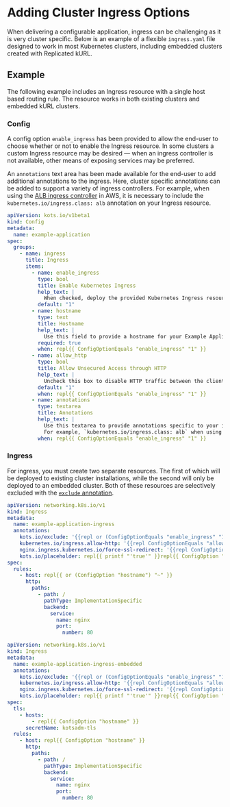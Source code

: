 # Adding Cluster Ingress Options

When delivering a configurable application, ingress can be challenging as it is very cluster specific.
Below is an example of a flexible `ingress.yaml` file designed to work in most Kubernetes clusters, including embedded clusters created with Replicated kURL.

## Example

The following example includes an Ingress resource with a single host based routing rule.
The resource works in both existing clusters and embedded kURL clusters.

### Config

A config option `enable_ingress` has been provided to allow the end-user to choose whether or not to enable the Ingress resource.
In some clusters a custom Ingress resource may be desired — when an ingress controller is not available, other means of exposing services may be preferred.

An `annotations` text area has been made available for the end-user to add additional annotations to the ingress.
Here, cluster specific annotations can be added to support a variety of ingress controllers.
For example, when using the [ALB ingress controller](https://docs.aws.amazon.com/eks/latest/userguide/alb-ingress.html) in AWS, it is necessary to include the `kubernetes.io/ingress.class: alb` annotation on your Ingress resource.

```yaml
apiVersion: kots.io/v1beta1
kind: Config
metadata:
  name: example-application
spec:
  groups:
    - name: ingress
      title: Ingress
      items:
        - name: enable_ingress
          type: bool
          title: Enable Kubernetes Ingress
          help_text: |
            When checked, deploy the provided Kubernetes Ingress resource.
          default: "1"
        - name: hostname
          type: text
          title: Hostname
          help_text: |
            Use this field to provide a hostname for your Example Application installation.
          required: true
          when: repl{{ ConfigOptionEquals "enable_ingress" "1" }}
        - name: allow_http
          type: bool
          title: Allow Unsecured Access through HTTP
          help_text: |
            Uncheck this box to disable HTTP traffic between the client and the load balancer.
          default: "1"
          when: repl{{ ConfigOptionEquals "enable_ingress" "1" }}
        - name: annotations
          type: textarea
          title: Annotations
          help_text: |
            Use this textarea to provide annotations specific to your ingress controller.
            For example, `kubernetes.io/ingress.class: alb` when using the ALB ingress controller.
          when: repl{{ ConfigOptionEquals "enable_ingress" "1" }}
```

### Ingress

For ingress, you must create two separate resources.
The first of which will be deployed to existing cluster installations, while the second will only be deployed to an embedded cluster.
Both of these resources are selectively excluded with the [`exclude` annotation](packaging-include-resources).

```yaml
apiVersion: networking.k8s.io/v1
kind: Ingress
metadata:
  name: example-application-ingress
  annotations:
    kots.io/exclude: '{{repl or (ConfigOptionEquals "enable_ingress" "1" | not) IsKurl }}'
    kubernetes.io/ingress.allow-http: '{{repl ConfigOptionEquals "allow_http" "1" }}'
    nginx.ingress.kubernetes.io/force-ssl-redirect: '{{repl ConfigOptionEquals "allow_http" "1" | not }}'
    kots.io/placeholder: repl{{ printf "'true'" }}repl{{ ConfigOption "annotations" | nindent 4 }}
spec:
  rules:
    - host: repl{{ or (ConfigOption "hostname") "~" }}
      http:
        paths:
          - path: /
            pathType: ImplementationSpecific
            backend:
              service:
                name: nginx
                port:
                  number: 80
```

```yaml
apiVersion: networking.k8s.io/v1
kind: Ingress
metadata:
  name: example-application-ingress-embedded
  annotations:
    kots.io/exclude: '{{repl or (ConfigOptionEquals "enable_ingress" "1" | not) (not IsKurl) }}'
    kubernetes.io/ingress.allow-http: '{{repl ConfigOptionEquals "allow_http" "1" }}'
    nginx.ingress.kubernetes.io/force-ssl-redirect: '{{repl ConfigOptionEquals "allow_http" "1" | not }}'
    kots.io/placeholder: repl{{ printf "'true'" }}repl{{ ConfigOption "annotations" | nindent 4 }}
spec:
  tls:
    - hosts:
        - repl{{ ConfigOption "hostname" }}
      secretName: kotsadm-tls
  rules:
    - host: repl{{ ConfigOption "hostname" }}
      http:
        paths:
          - path: /
            pathType: ImplementationSpecific
            backend:
              service:
                name: nginx
                port:
                  number: 80
```

